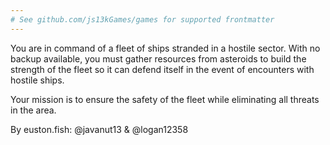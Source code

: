 ```yaml
---
# See github.com/js13kGames/games for supported frontmatter
---
```

You are in command of a fleet of ships stranded in a hostile sector. With no backup available, you must gather resources from asteroids to build the strength of the fleet so it can defend itself in the event of encounters with hostile ships.

Your mission is to ensure the safety of the fleet while eliminating all threats in the area.

By euston.fish: @javanut13 & @logan12358